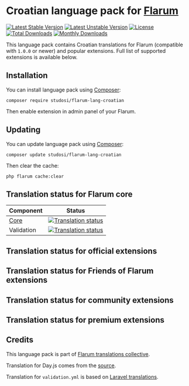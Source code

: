 # Croatian language pack for [Flarum](https://flarum.org/)

[![Latest Stable Version](https://img.shields.io/packagist/v/studosi/flarum-lang-croatian?color=success&label=stable)](https://packagist.org/packages/studosi/flarum-lang-croatian) 
[![Latest Unstable Version](https://img.shields.io/packagist/v/studosi/flarum-lang-croatian?include_prereleases&label=unstable)](https://packagist.org/packages/studosi/flarum-lang-croatian) 
[![License](https://img.shields.io/packagist/l/studosi/flarum-lang-croatian)](https://packagist.org/packages/studosi/flarum-lang-croatian) 
[![Total Downloads](https://img.shields.io/packagist/dt/studosi/flarum-lang-croatian)](https://packagist.org/packages/studosi/flarum-lang-croatian/stats) 
[![Monthly Downloads](https://img.shields.io/packagist/dm/studosi/flarum-lang-croatian)](https://packagist.org/packages/studosi/flarum-lang-croatian/stats) 

This language pack contains Croatian translations for Flarum (compatible with `1.0.0` or newer) and popular extensions. Full list of supported extensions is available below.


## Installation

You can install language pack using [Composer](https://getcomposer.org/):

```console
composer require studosi/flarum-lang-croatian
```

Then enable extension in admin panel of your Flarum.


## Updating

You can update language pack using [Composer](https://getcomposer.org/):

```console
composer update studosi/flarum-lang-croatian
```

Then clear the cache:

```console
php flarum cache:clear
```


## Translation status for Flarum core

| Component | Status |
| --- | --- |
| [Core](https://github.com/flarum/core) | [![Translation status](https://weblate.rob006.net/widgets/flarum/hr/core/svg-badge.svg)](https://weblate.rob006.net/projects/flarum/core/hr/) |
| Validation | [![Translation status](https://weblate.rob006.net/widgets/flarum/hr/validation/svg-badge.svg)](https://weblate.rob006.net/projects/flarum/validation/hr/) |


## Translation status for official extensions

<!-- flarum-extensions-list-start -->
<!-- flarum-extensions-list-stop -->


## Translation status for Friends of Flarum extensions

<!-- fof-extensions-list-start -->
<!-- fof-extensions-list-stop -->


## Translation status for community extensions

<!-- various-extensions-list-start -->
<!-- various-extensions-list-stop -->


## Translation status for premium extensions

<!-- premium-extensions-list-start -->
<!-- premium-extensions-list-stop -->


## Credits

This language pack is part of [Flarum translations collective](https://github.com/rob006-software/flarum-translations).

Translation for Day.js comes from the [source](https://github.com/iamkun/dayjs/blob/v1.10.4/src/locale/hr.js).

Translation for `validation.yml` is based on [Laravel translations](https://github.com/Laravel-Lang/lang/blob/8.1.3/src/hr/validation.php).
